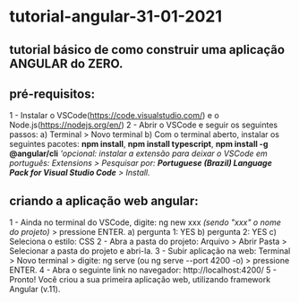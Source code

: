 # tutorial-angular-31-01-2021
 tutorial básico de como construir uma aplicação ANGULAR do ZERO.
 -
 ## pré-requisitos:
 1 - Instalar o VSCode(https://code.visualstudio.com/) e o Node.js(https://nodejs.org/en/)
 2 - Abrir o VSCode e seguir os seguintes passos:
  a) Terminal > Novo terminal
  b) Com o terminal aberto, instalar os seguintes pacotes: **npm install**, **npm install typescript**, **npm install -g @angular/cli**
   *'opcional: instalar a extensão para deixar o VSCode em português: Extensions > Pesquisar por: **Portuguese (Brazil) Language Pack for Visual Studio Code** > Install.*

## criando a aplicação web angular:
1 - Ainda no terminal do VSCode, digite: ng new xxx *(sendo "xxx" o nome do projeto)* > pressione ENTER.
  a) pergunta 1: YES
  b) pergunta 2: YES
  c) Seleciona o estilo: CSS
2 - Abra a pasta do projeto: Arquivo > Abrir Pasta > Selecionar a pasta do projeto e abri-la.
3 - Subir aplicação na web: Terminal > Novo terminal > digite: ng serve (ou ng serve --port 4200 -o) > pressione ENTER.
4 - Abra o seguinte link no navegador: http://localhost:4200/
5 - Pronto! Você criou a sua primeira aplicação web, utilizando framework Angular (v.11).
